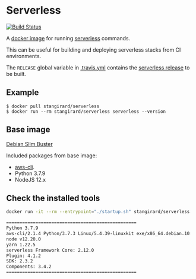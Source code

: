 # Serverless #

[![Build Status](https://travis-ci.com/StanGirard/Serverless-Docker.svg?branch=main)](https://travis-ci.com/github/StanGirard/Serverless-Docker)

A [docker image](https://hub.docker.com/r/stangirard/serverless) for running [serverless](https://serverless.com) commands.

This can be useful for building and deploying serverless stacks from CI environments.

The `RELEASE` global variable in [.travis.yml](.travis.yml) contains the [serverless release](https://github.com/serverless/serverless/releases) to be built.

## Example ##

```
$ docker pull stangirard/serverless
$ docker run --rm stangirard/serverless serverless --version
```

## Base image ##

[Debian Slim Buster](https://hub.docker.com/_/debian)

Included packages from base image:

- [aws-cli](https://github.com/aws/aws-cli).
- Python 3.7.9
- NodeJS 12.x

## Check the installed tools

```bash
docker run -it --rm --entrypoint="./startup.sh" stangirard/serverless

=================================================
Python 3.7.9
aws-cli/2.1.4 Python/3.7.3 Linux/5.4.39-linuxkit exe/x86_64.debian.10
node v12.20.0
yarn 1.22.5
serverless Framework Core: 2.12.0
Plugin: 4.1.2
SDK: 2.3.2
Components: 3.4.2
=================================================
```
